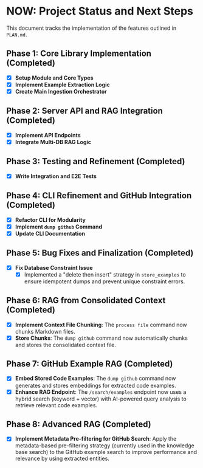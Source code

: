 # NOW: Project Status and Next Steps

This document tracks the implementation of the features outlined in `PLAN.md`.

## Phase 1: Core Library Implementation (Completed)

- [x] **Setup Module and Core Types**
- [x] **Implement Example Extraction Logic**
- [x] **Create Main Ingestion Orchestrator**

## Phase 2: Server API and RAG Integration (Completed)

- [x] **Implement API Endpoints**
- [x] **Integrate Multi-DB RAG Logic**

## Phase 3: Testing and Refinement (Completed)

- [x] **Write Integration and E2E Tests**

## Phase 4: CLI Refinement and GitHub Integration (Completed)

- [x] **Refactor CLI for Modularity**
- [x] **Implement `dump github` Command**
- [x] **Update CLI Documentation**

## Phase 5: Bug Fixes and Finalization (Completed)

- [x] **Fix Database Constraint Issue**
    - [x] Implemented a "delete then insert" strategy in `store_examples` to ensure idempotent dumps and prevent unique constraint errors.

## Phase 6: RAG from Consolidated Context (Completed)

- [x] **Implement Context File Chunking**: The `process file` command now chunks Markdown files.
- [x] **Store Chunks**: The `dump github` command now automatically chunks and stores the consolidated context file.

## Phase 7: GitHub Example RAG (Completed)

- [x] **Embed Stored Code Examples**: The `dump github` command now generates and stores embeddings for extracted code examples.
- [x] **Enhance RAG Endpoint**: The `/search/examples` endpoint now uses a hybrid search (keyword + vector) with AI-powered query analysis to retrieve relevant code examples.

## Phase 8: Advanced RAG (Completed)

- [x] **Implement Metadata Pre-filtering for GitHub Search**: Apply the metadata-based pre-filtering strategy (currently used in the knowledge base search) to the GitHub example search to improve performance and relevance by using extracted entities.